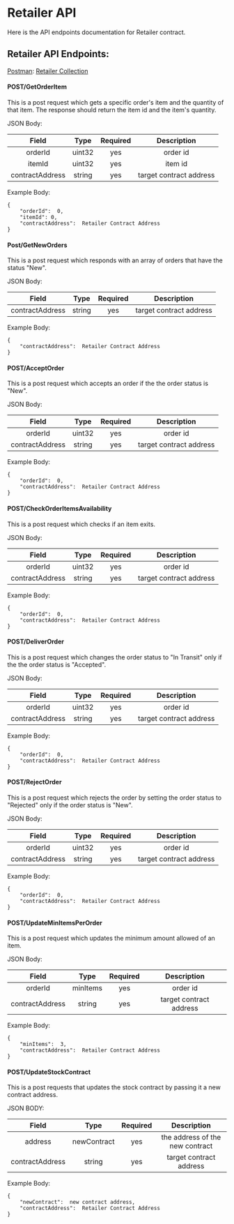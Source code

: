 ﻿# Retailer API

Here is the API endpoints documentation for Retailer contract.

## Retailer API Endpoints:


[Postman](https://www.postman.com/): [Retailer Collection](./Retailer.postman_collection) 


#### POST/GetOrderItem
This is a post request which gets a specific order's item and the quantity of that item. The response should return the item id and the item's quantity.

JSON Body:  

|Field | Type     | Required | Description
|:-: | :-: | :-:|:-:
|   orderId  | uint32   | yes | order id|
|itemId |uint32  | yes | item id 
| contractAddress | string | yes | target contract address


Example Body:

    {
        "orderId":  0,
        "itemId": 0,
        "contractAddress":  Retailer Contract Address
    }
        
#### Post/GetNewOrders
This is a post request which responds with an array of orders that have the status "New". 

JSON Body:  

|Field | Type     | Required | Description
|:-: | :-: | :-:|:-:
| contractAddress | string | yes | target contract address

Example Body:

    {
        "contractAddress":  Retailer Contract Address
    }

#### POST/AcceptOrder
This is a post request which accepts an order if the the order status is "New".

JSON Body:  

|Field | Type     | Required | Description
|:-: | :-: | :-:|:-:
|   orderId  | uint32   | yes | order id|
| contractAddress | string | yes | target contract address


Example Body:

    {
        "orderId":  0,
        "contractAddress":  Retailer Contract Address
    }

#### POST/CheckOrderItemsAvailability
This is a post request which checks if an item exits.  

JSON Body:  

|Field | Type     | Required | Description
|:-: | :-: | :-:|:-:
|   orderId  | uint32   | yes | order id|
| contractAddress | string | yes | target contract address

Example Body:

    {
        "orderId":  0,
        "contractAddress":  Retailer Contract Address
    }

#### POST/DeliverOrder
This is a post request which changes the order status to "In Transit" only if the the order status is "Accepted".

JSON Body:  

|Field | Type     | Required | Description
|:-: | :-: | :-:|:-:
|   orderId  | uint32   | yes | order id|
| contractAddress | string | yes | target contract address

Example Body:

    {
        "orderId":  0,
        "contractAddress":  Retailer Contract Address
    }

#### POST/RejectOrder
This is a post request which rejects the order by setting the order status to "Rejected" only if the order status is "New".

JSON Body:  

|Field | Type     | Required | Description
|:-: | :-: | :-:|:-:
|   orderId  | uint32   | yes | order id|
| contractAddress | string | yes | target contract address

Example Body:

    {
        "orderId":  0,
        "contractAddress":  Retailer Contract Address
    }

#### POST/UpdateMinItemsPerOrder
This is a post request which updates the minimum amount allowed of an item.  

JSON Body:  

|Field | Type     | Required | Description
|:-: | :-: | :-:|:-:
|   orderId  | minItems   | yes | order id|
| contractAddress | string | yes | target contract address

Example Body:

    {
        "minItems":  3,
        "contractAddress":  Retailer Contract Address
    }

#### POST/UpdateStockContract
This is a post requests that updates the stock contract by passing it a new contract address.  

JSON BODY:

|Field | Type     | Required | Description |
|:-: | :-: | :-:|:-: |
|   address  | newContract   | yes |the address of the new contract|
| contractAddress | string | yes | target contract address

Example Body:

    {
        "newContract":  new contract address,
        "contractAddress":  Retailer Contract Address
    }

